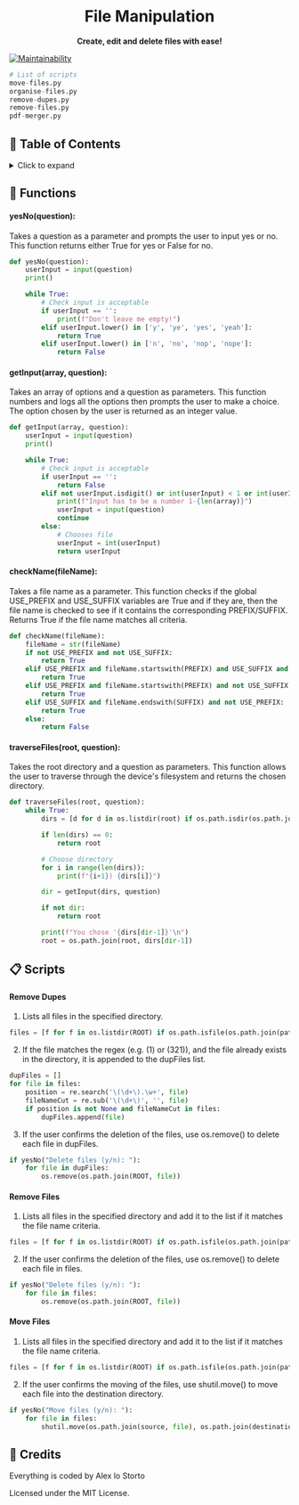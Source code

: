 <h1 align="center">File Manipulation</h1>

<p align="center">
  <b>Create, edit and delete files with ease!</b>
</p>

[![Maintainability](https://img.shields.io/codeclimate/maintainability/alexlostorto/file-manipulation?style=for-the-badge&message=Code+Climate&labelColor=222222&logo=Code+Climate&logoColor=FFFFFF)](https://codeclimate.com/github/alexlostorto/file-manipulation/maintainability)

```python
# List of scripts
move-files.py
organise-files.py
remove-dupes.py
remove-files.py
pdf-merger.py
```

## 📔 Table of Contents

<details>
  <summary>Click to expand</summary>
  
- [Functions](#-functions)
- [Scripts](#-scripts)
- [Credits](#-credits)
</details>

## 🔧 Functions

#### yesNo(question):

Takes a question as a parameter and prompts the user to input yes or no. This function returns either True for yes or False for no.

```python
def yesNo(question):
    userInput = input(question)
    print()

    while True:
        # Check input is acceptable
        if userInput == '':
            print(f"Don't leave me empty!")
        elif userInput.lower() in ['y', 'ye', 'yes', 'yeah']:
            return True
        elif userInput.lower() in ['n', 'no', 'nop', 'nope']:
            return False
```

#### getInput(array, question):

Takes an array of options and a question as parameters. This function numbers and logs all the options then prompts the user to make a choice. The option chosen by the user is returned as an integer value.

```python
def getInput(array, question):
    userInput = input(question)
    print()

    while True:
        # Check input is acceptable
        if userInput == '':
            return False
        elif not userInput.isdigit() or int(userInput) < 1 or int(userInput) > len(array):
            print(f"Input has to be a number 1-{len(array)}")
            userInput = input(question)
            continue
        else:
            # Chooses file
            userInput = int(userInput)
            return userInput
```

#### checkName(fileName):

Takes a file name as a parameter. This function checks if the global USE_PREFIX and USE_SUFFIX variables are True and if they are, then the file name is checked to see if it contains the corresponding PREFIX/SUFFIX. Returns True if the file name matches all criteria.

```python
def checkName(fileName):
    fileName = str(fileName)
    if not USE_PREFIX and not USE_SUFFIX:
        return True
    elif USE_PREFIX and fileName.startswith(PREFIX) and USE_SUFFIX and fileName.endswith(SUFFIX):
        return True
    elif USE_PREFIX and fileName.startswith(PREFIX) and not USE_SUFFIX:
        return True
    elif USE_SUFFIX and fileName.endswith(SUFFIX) and not USE_PREFIX:
        return True
    else:
        return False
```

#### traverseFiles(root, question):

Takes the root directory and a question as parameters. This function allows the user to traverse through the device's filesystem and returns the chosen directory.

```python
def traverseFiles(root, question):
    while True:
        dirs = [d for d in os.listdir(root) if os.path.isdir(os.path.join(root, d))]

        if len(dirs) == 0:
            return root

        # Choose directory
        for i in range(len(dirs)):
            print(f"{i+1}) {dirs[i]}")

        dir = getInput(dirs, question)

        if not dir:
            return root

        print(f"You chose '{dirs[dir-1]}'\n")
        root = os.path.join(root, dirs[dir-1])
```

## 📋 Scripts

#### Remove Dupes

1. Lists all files in the specified directory.

```python
files = [f for f in os.listdir(ROOT) if os.path.isfile(os.path.join(path, f))]
```

2. If the file matches the regex (e.g. (1) or (321)), and the file already exists in the directory, it is appended to the dupFiles list.

```python
dupFiles = []
for file in files:
    position = re.search('\(\d+\).\w+', file)
    fileNameCut = re.sub('\(\d+\)', '', file)
    if position is not None and fileNameCut in files:
        dupFiles.append(file)
```

3. If the user confirms the deletion of the files, use os.remove() to delete each file in dupFiles.

```python
if yesNo("Delete files (y/n): "):
    for file in dupFiles:
        os.remove(os.path.join(ROOT, file))
```

#### Remove Files

1. Lists all files in the specified directory and add it to the list if it matches the file name criteria.

```python
files = [f for f in os.listdir(ROOT) if os.path.isfile(os.path.join(path, f)) if checkName(f)]
```

2. If the user confirms the deletion of the files, use os.remove() to delete each file in files.

```python
if yesNo("Delete files (y/n): "):
    for file in files:
        os.remove(os.path.join(ROOT, file))
```

#### Move Files

1. Lists all files in the specified directory and add it to the list if it matches the file name criteria.

```python
files = [f for f in os.listdir(ROOT) if os.path.isfile(os.path.join(path, f)) if checkName(f)]
```

2. If the user confirms the moving of the files, use shutil.move() to move each file into the destination directory.

```python
if yesNo("Move files (y/n): "):
    for file in files:
        shutil.move(os.path.join(source, file), os.path.join(destination, file))
```

## 📜 Credits

Everything is coded by Alex lo Storto

Licensed under the MIT License.
